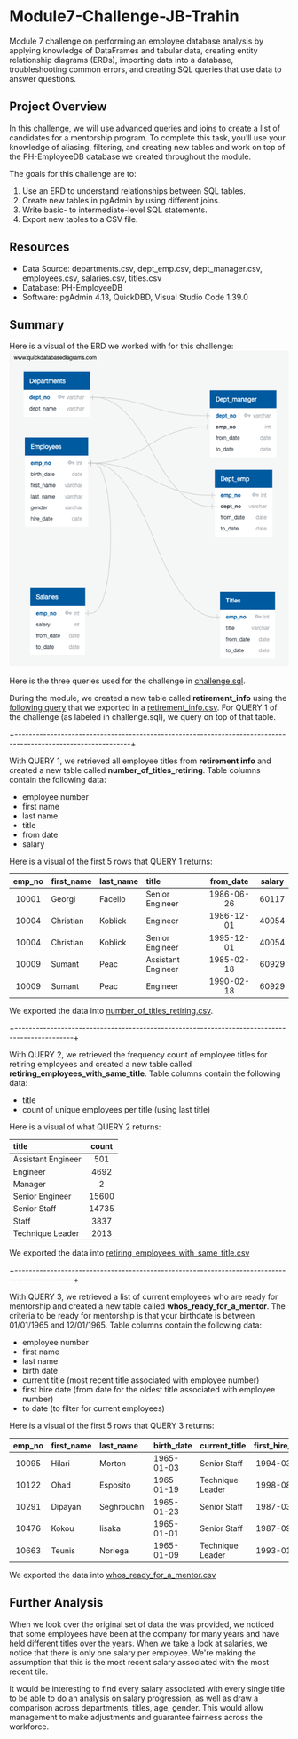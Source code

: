 # Module7-Challenge-JB-Trahin

Module 7 challenge on performing an employee database analysis by applying knowledge of DataFrames and tabular data, creating entity relationship diagrams (ERDs), importing data into a database, troubleshooting common errors, and creating SQL queries that use data to answer questions.

## Project Overview

In this challenge, we will use advanced queries and joins to create a list of candidates for a mentorship program. To complete this task, you’ll use your knowledge of aliasing, filtering, and creating new tables and work on top of the PH-EmployeeDB database we created throughout the module.

The goals for this challenge are to:

1. Use an ERD to understand relationships between SQL tables.
2. Create new tables in pgAdmin by using different joins.
3. Write basic- to intermediate-level SQL statements.
4. Export new tables to a CSV file.

## Resources

- Data Source: departments.csv, dept_emp.csv, dept_manager.csv, employees.csv, salaries.csv, titles.csv
- Database: PH-EmployeeDB  
- Software: pgAdmin 4.13, QuickDBD, Visual Studio Code 1.39.0

## Summary

Here is a visual of the ERD we worked with for this challenge:
![alt text](https://github.com/jbtrahin/Module7-Challenge-JB-Trahin/blob/master/EmployeeDB.png)

Here is the three queries used for the challenge in [challenge.sql](https://github.com/jbtrahin/Module7-Challenge-JB-Trahin/blob/master/queries/challenge.sql).

During the module, we created a new table called **retirement_info** using the [following query](https://github.com/jbtrahin/Pewlett-Hackard-Analysis/blob/master/queries/queries.sql) that we exported in a [retirement_info.csv](https://github.com/jbtrahin/Module7-Challenge-JB-Trahin/blob/master/data/module/retirement_info.csv). For QUERY 1 of the challenge (as labeled in challenge.sql), we query on top of that table. 

+--------------------------------------------------------------------------------------------------------------+

With QUERY 1, we retrieved all employee titles from **retirement info** and created a new table called **number_of_titles_retiring**. Table columns contain the following data:
- employee number
- first name
- last name
- title
- from date
- salary

Here is a visual of the first 5 rows that QUERY 1 returns:

| emp_no |    first_name   |     last_name   |      title         | from_date    |   salary    |
|:------:|:----------------|:----------------|:-------------------|:------------:|:-----------:|
| 10001  | Georgi          | Facello         | Senior Engineer    | 1986-06-26   | 60117       |
| 10004  | Christian       | Koblick         | Engineer           | 1986-12-01   | 40054       |
| 10004  | Christian       | Koblick         | Senior Engineer    | 1995-12-01   | 40054       |
| 10009  | Sumant          | Peac            | Assistant Engineer | 1985-02-18   | 60929       |
| 10009  | Sumant          | Peac            | Engineer           | 1990-02-18   | 60929       |


We exported the data into [number_of_titles_retiring.csv](https://github.com/jbtrahin/Module7-Challenge-JB-Trahin/blob/master/data/challenge_output/number_of_titles_retiring.csv).

+----------------------------------------------------------------------------------------------+

With QUERY 2, we retrieved the frequency count of employee titles for retiring employees and created a new table called **retiring_employees_with_same_title**. Table columns contain the following data:
- title
- count of unique employees per title (using last title)

Here is a visual of what QUERY 2 returns:

| title              | count  |
|:-------------------|:------:|
| Assistant Engineer |     501|
| Engineer           |    4692|
| Manager            |       2|
| Senior Engineer    |   15600|
| Senior Staff       |   14735|
| Staff              |    3837|
| Technique Leader   |    2013|

We exported the data into [retiring_employees_with_same_title.csv](https://github.com/jbtrahin/Module7-Challenge-JB-Trahin/blob/master/data/challenge_output/retiring_employees_with_same_title.csv)

+----------------------------------------------------------------------------------------------+

With QUERY 3, we retrieved a list of current employees who are ready for mentorship and created a new table called **whos_ready_for_a_mentor**. The criteria to be ready for mentorship is that your birthdate is between 01/01/1965 and 12/01/1965. Table columns contain the following data:
- employee number
- first name
- last name
- birth date
- current title (most recent title associated with employee number)
- first hire date (from date for the oldest title associated with employee number)
- to date (to filter for current employees)

Here is a visual of the first 5 rows that QUERY 3 returns:

| emp_no |    first_name   |     last_name   | birth_date  | current_title     |first_hire_date |   to_date  |
|:------:|:----------------|:----------------|:------------|:------------------|:--------------:|:----------:|
| 10095  | Hilari          | Morton          | 1965-01-03  |Senior Staff       | 1994-03-10     | 9999-01-01 |
| 10122  | Ohad            | Esposito        | 1965-01-19  |Technique Leader   | 1998-08-06     | 9999-01-01 |
| 10291  | Dipayan         | Seghrouchni     | 1965-01-23  |Senior Staff       | 1987-03-30     | 9999-01-01 |
| 10476  | Kokou           | Iisaka          | 1965-01-01  |Senior Staff       | 1987-09-20     | 9999-01-01 |
| 10663  | Teunis          | Noriega         | 1965-01-09  |Technique Leader   | 1993-01-23     | 9999-01-01 |


We exported the data into [whos_ready_for_a_mentor.csv](https://github.com/jbtrahin/Module7-Challenge-JB-Trahin/blob/master/data/challenge_output/whos_ready_for_a_mentor.csv)

## Further Analysis

When we look over the original set of data the was provided, we noticed that some employees have been at the company for many years and have held different titles over the years. When we take a look at salaries, we notice that there is only one salary per employee. We're making the assumption that this is the most recent salary associated with the most recent tile. 

It would be interesting to find every salary associated with every single title to be able to do an analysis on salary progression, as well as draw a comparison across departments, titles, age, gender. This would allow management to make adjustments and guarantee fairness across the workforce.






























